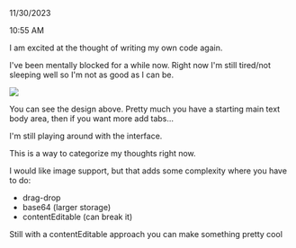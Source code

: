 11/30/2023

10:55 AM

I am excited at the thought of writing my own code again.

I've been mentally blocked for a while now. Right now I'm still tired/not sleeping well so I'm not as good as I can be.

<img src="./concent_ui.JPG"/>

You can see the design above. Pretty much you have a starting main text body area, then if you want more add tabs...

I'm still playing around with the interface.

This is a way to categorize my thoughts right now.

I would like image support, but that adds some complexity where you have to do:
- drag-drop
- base64 (larger storage)
- contentEditable (can break it)

Still with a contentEditable approach you can make something pretty cool
